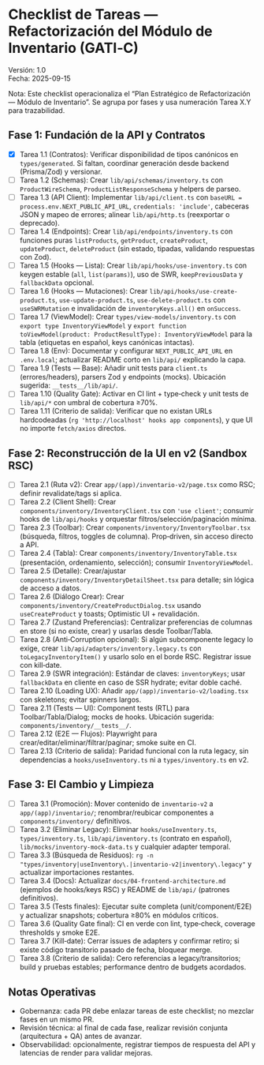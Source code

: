 # Checklist de Tareas — Refactorización del Módulo de Inventario (GATI‑C)

Versión: 1.0  
Fecha: 2025-09-15

Nota: Este checklist operacionaliza el “Plan Estratégico de Refactorización — Módulo de Inventario”. Se agrupa por fases y usa numeración Tarea X.Y para trazabilidad.

## Fase 1: Fundación de la API y Contratos

- [x] Tarea 1.1 (Contratos): Verificar disponibilidad de tipos canónicos en `types/generated`. Si faltan, coordinar generación desde backend (Prisma/Zod) y versionar.
- [ ] Tarea 1.2 (Schemas): Crear `lib/api/schemas/inventory.ts` con `ProductWireSchema`, `ProductListResponseSchema` y helpers de parseo.
- [ ] Tarea 1.3 (API Client): Implementar `lib/api/client.ts` con `baseURL = process.env.NEXT_PUBLIC_API_URL`, `credentials: 'include'`, cabeceras JSON y mapeo de errores; alinear `lib/api/http.ts` (reexportar o deprecado).
- [ ] Tarea 1.4 (Endpoints): Crear `lib/api/endpoints/inventory.ts` con funciones puras `listProducts`, `getProduct`, `createProduct`, `updateProduct`, `deleteProduct` (sin estado, tipadas, validando respuestas con Zod).
- [ ] Tarea 1.5 (Hooks — Lista): Crear `lib/api/hooks/use-inventory.ts` con keygen estable (`all`, `list(params)`), uso de SWR, `keepPreviousData` y `fallbackData` opcional.
- [ ] Tarea 1.6 (Hooks — Mutaciones): Crear `lib/api/hooks/use-create-product.ts`, `use-update-product.ts`, `use-delete-product.ts` con `useSWRMutation` e invalidación de `inventoryKeys.all()` en `onSuccess`.
- [ ] Tarea 1.7 (ViewModel): Crear `types/view-models/inventory.ts` con `export type InventoryViewModel` y `export function toViewModel(product: ProductResultType): InventoryViewModel` para la tabla (etiquetas en español, keys canónicas intactas).
- [ ] Tarea 1.8 (Env): Documentar y configurar `NEXT_PUBLIC_API_URL` en `.env.local`; actualizar README corto en `lib/api/` explicando la capa.
- [ ] Tarea 1.9 (Tests — Base): Añadir unit tests para `client.ts` (errores/headers), parsers Zod y endpoints (mocks). Ubicación sugerida: `__tests__/lib/api/`.
- [ ] Tarea 1.10 (Quality Gate): Activar en CI lint + type‑check y unit tests de `lib/api/*` con umbral de cobertura ≥70%.
- [ ] Tarea 1.11 (Criterio de salida): Verificar que no existan URLs hardcodeadas (`rg 'http://localhost' hooks app components`), y que UI no importe `fetch/axios` directos.

## Fase 2: Reconstrucción de la UI en v2 (Sandbox RSC)

- [ ] Tarea 2.1 (Ruta v2): Crear `app/(app)/inventario-v2/page.tsx` como RSC; definir revalidate/tags si aplica.
- [ ] Tarea 2.2 (Client Shell): Crear `components/inventory/InventoryClient.tsx` con `'use client'`; consumir hooks de `lib/api/hooks` y orquestar filtros/selección/paginación mínima.
- [ ] Tarea 2.3 (Toolbar): Crear `components/inventory/InventoryToolbar.tsx` (búsqueda, filtros, toggles de columna). Prop‑driven, sin acceso directo a API.
- [ ] Tarea 2.4 (Tabla): Crear `components/inventory/InventoryTable.tsx` (presentación, ordenamiento, selección); consumir `InventoryViewModel`.
- [ ] Tarea 2.5 (Detalle): Crear/ajustar `components/inventory/InventoryDetailSheet.tsx` para detalle; sin lógica de acceso a datos.
- [ ] Tarea 2.6 (Diálogo Crear): Crear `components/inventory/CreateProductDialog.tsx` usando `useCreateProduct` y toasts; Optimistic UI + revalidación.
- [ ] Tarea 2.7 (Zustand Preferencias): Centralizar preferencias de columnas en store (si no existe, crear) y usarlas desde Toolbar/Tabla.
- [ ] Tarea 2.8 (Anti‑Corruption opcional): Si algún subcomponente legacy lo exige, crear `lib/api/adapters/inventory.legacy.ts` con `toLegacyInventoryItem()` y usarlo solo en el borde RSC. Registrar issue con kill‑date.
- [ ] Tarea 2.9 (SWR integración): Estándar de claves: `inventoryKeys`; usar `fallbackData` en cliente en caso de SSR hydrate; evitar doble caché.
- [ ] Tarea 2.10 (Loading UX): Añadir `app/(app)/inventario-v2/loading.tsx` con skeletons; evitar spinners largos.
- [ ] Tarea 2.11 (Tests — UI): Component tests (RTL) para Toolbar/Tabla/Dialog; mocks de hooks. Ubicación sugerida: `components/inventory/__tests__/`.
- [ ] Tarea 2.12 (E2E — Flujos): Playwright para crear/editar/eliminar/filtrar/paginar; smoke suite en CI.
- [ ] Tarea 2.13 (Criterio de salida): Paridad funcional con la ruta legacy, sin dependencias a `hooks/useInventory.ts` ni a `types/inventory.ts` en v2.

## Fase 3: El Cambio y Limpieza

- [ ] Tarea 3.1 (Promoción): Mover contenido de `inventario-v2` a `app/(app)/inventario/`; renombrar/reubicar componentes a `components/inventory/` definitivos.
- [ ] Tarea 3.2 (Eliminar Legacy): Eliminar `hooks/useInventory.ts`, `types/inventory.ts`, `lib/api/inventory.ts` (contrato en español), `lib/mocks/inventory-mock-data.ts` y cualquier adapter temporal.
- [ ] Tarea 3.3 (Búsqueda de Residuos): `rg -n "types/inventory|useInventory\.|inventario-v2|inventory\.legacy"` y actualizar importaciones restantes.
- [ ] Tarea 3.4 (Docs): Actualizar `docs/04-frontend-architecture.md` (ejemplos de hooks/keys RSC) y README de `lib/api/` (patrones definitivos).
- [ ] Tarea 3.5 (Tests finales): Ejecutar suite completa (unit/component/E2E) y actualizar snapshots; cobertura ≥80% en módulos críticos.
- [ ] Tarea 3.6 (Quality Gate final): CI en verde con lint, type‑check, coverage thresholds y smoke E2E.
- [ ] Tarea 3.7 (Kill‑date): Cerrar issues de adapters y confirmar retiro; si existe código transitorio pasado de fecha, bloquear merge.
- [ ] Tarea 3.8 (Criterio de salida): Cero referencias a legacy/transitorios; build y pruebas estables; performance dentro de budgets acordados.

## Notas Operativas

- Gobernanza: cada PR debe enlazar tareas de este checklist; no mezclar fases en un mismo PR.
- Revisión técnica: al final de cada fase, realizar revisión conjunta (arquitectura + QA) antes de avanzar.
- Observabilidad: opcionalmente, registrar tiempos de respuesta del API y latencias de render para validar mejoras.

